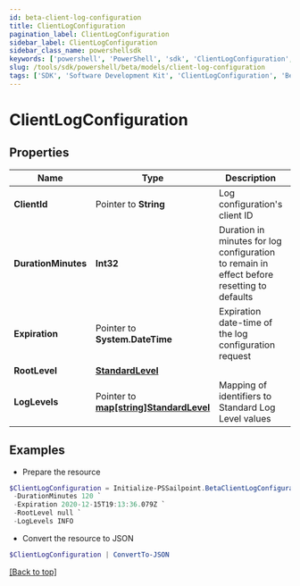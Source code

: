 ```yaml
---
id: beta-client-log-configuration
title: ClientLogConfiguration
pagination_label: ClientLogConfiguration
sidebar_label: ClientLogConfiguration
sidebar_class_name: powershellsdk
keywords: ['powershell', 'PowerShell', 'sdk', 'ClientLogConfiguration', 'BetaClientLogConfiguration'] 
slug: /tools/sdk/powershell/beta/models/client-log-configuration
tags: ['SDK', 'Software Development Kit', 'ClientLogConfiguration', 'BetaClientLogConfiguration']
---
```



# ClientLogConfiguration

## Properties

Name | Type | Description | Notes
------------ | ------------- | ------------- | -------------
**ClientId** |  Pointer to **String** | Log configuration's client ID | [optional] 
**DurationMinutes** |  **Int32** | Duration in minutes for log configuration to remain in effect before resetting to defaults | [required]
**Expiration** |  Pointer to **System.DateTime** | Expiration date-time of the log configuration request | [optional] 
**RootLevel** |  [**StandardLevel**](standard-level) |  | [required]
**LogLevels** |  Pointer to [**map[string]StandardLevel**](standard-level) | Mapping of identifiers to Standard Log Level values | [optional] 

## Examples

- Prepare the resource
```powershell
$ClientLogConfiguration = Initialize-PSSailpoint.BetaClientLogConfiguration  -ClientId aClientId `
 -DurationMinutes 120 `
 -Expiration 2020-12-15T19:13:36.079Z `
 -RootLevel null `
 -LogLevels INFO
```

- Convert the resource to JSON
```powershell
$ClientLogConfiguration | ConvertTo-JSON
```


[[Back to top]](#) 

